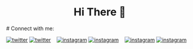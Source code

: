 <h1 align="center">Hi There 👋</h1>
# Connect with me:


[![twitter](./img/twitter-light.svg)](https://twitter.com/codestackr#gh-light-mode-only)
[![twitter](./img/twitter-dark.svg)](https://twitter.com/codestackr#gh-dark-mode-only)
&nbsp;&nbsp;
[![instagram](./img/linkedin-light.svg)](https://linkedin.com/in/codeSTACKr#gh-light-mode-only)
[![instagram](./img/linkedin-dark.svg)](https://linkedin.com/in/codeSTACKr#gh-dark-mode-only)
&nbsp;&nbsp;
[![instagram](./img/instagram-light.svg)](https://instagram.com/codeSTACKr#gh-light-mode-only)
[![instagram](./img/instagram-dark.svg)](https://instagram.com/codeSTACKr#gh-dark-mode-only)


[twitter]: https://twitter.com/Mahmoud43276355
[instagram]: https://www.instagram.com/mahmoud_plus_plus/?hl=en
[linkedin]: https://www.linkedin.com/in/mahmoud-mamdouh-70809621b/
[facebook]: https://www.facebook.com/mahmoudm.aziz.35
[github]: https://github.com/mahmoudazizorignal
[gamil]: mahmoudazizorignal@gmail.com
[codeforces]: https://codeforces.com/profile/mahmoudazizorignal
